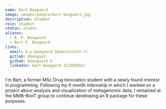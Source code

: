 ```yaml
---
name: Bart Boogaard
image: images/people/bart-boogaard.jpg
description: Student
role: student
status: alumni
aliases:
  - B. P. Boogaard
  - Bart P. Boogaard
links: 
  email: b.p.boogaard-3@umcutrecht.nl
  gitlab: bboogaa3
  github: bboogaard-3
  linkedin: bart-boogaard-1125591b2/
---
```


I'm Bart, a former MSc Drug Innovation student with a newly found interest in programming. Following my 6 month internship in which I worked on a project about analysis and visualization of metagenomic data, I remained at the MMB-BioIT group to continue developing an R package for these purposes. 

